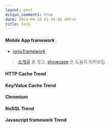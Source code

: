 ```yaml
---
layout: post
disqus_comments: true
date: 2014-04-18 01:44:00 GMT+9
title: Tech 
---
```

####  Mobile App framework
* [ionicframework]( http://ionicframework.com)
> [소개글](https://atmospherejs.com/package/ionic) 을 참고, [showcase](http://ionicframework.com/examples/showcase/) 은 도움이 되어보임.

#### HTTP Cache Trend


#### Key/Value Cache Trend


#### Chromium 


#### NoSQL Trend


#### Javascript framework Trend
